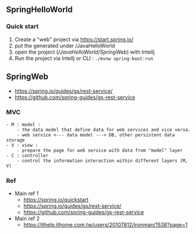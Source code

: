 ## SpringHelloWorld
### Quick start
1. Create a "web" project via https://start.spring.io/
2. put the generated under /JavaHelloWorld
3. open the project (*/JavaHelloWorld/SpringWeb*) with Intellj
4. Run the project via Intellj or CLI : `./mvnw spring-boot:run`

## SpringWeb
- https://spring.io/guides/gs/rest-service/
- https://github.com/spring-guides/gs-rest-service

### MVC
	- M : model : 
		- the data model that define data for web services and vice versa.
		- web service <--- data model ---> DB, other persistent data storage
	- V : view : 
		- prepare the page for web service with data from "model" layer
	- C : controller
		- control the information interaction within different layers (M, V)

### Ref
- Main ref 1
	- https://spring.io/quickstart
	- https://spring.io/guides/gs/rest-service/
	- https://github.com/spring-guides/gs-rest-service
- Main ref 2
	- https://ithelp.ithome.com.tw/users/20107812/ironman/1538?page=1